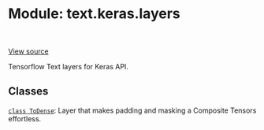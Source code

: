 <div itemscope itemtype="http://developers.google.com/ReferenceObject">
<meta itemprop="name" content="text.keras.layers" />
<meta itemprop="path" content="Stable" />
</div>

# Module: text.keras.layers

<!-- Insert buttons and diff -->

<table class="tfo-notebook-buttons tfo-api" align="left">

</table>

<a target="_blank" href="https://github.com/tensorflow/text/tree/master/tensorflow_text/python/keras/layers/__init__.py">View
source</a>

Tensorflow Text layers for Keras API.

## Classes

[`class ToDense`](../../text/keras/layers/ToDense.md): Layer that makes padding
and masking a Composite Tensors effortless.
